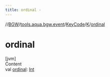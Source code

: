 ```yaml
---
title: ordinal -
---
```

//[BGW](../../../../index.md)/[tools.aqua.bgw.event](../../index.md)/[KeyCode](../index.md)/[K](index.md)/[ordinal](ordinal.md)



# ordinal  
[jvm]  
Content  
val [ordinal](ordinal.md): [Int](https://kotlinlang.org/api/latest/jvm/stdlib/kotlin/-int/index.html)  



